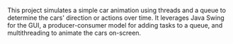This project simulates a simple car animation using threads and a queue to determine the cars' direction or actions over time. It leverages Java Swing for the GUI, a producer-consumer model for adding tasks to a queue, and multithreading to animate the cars on-screen.
